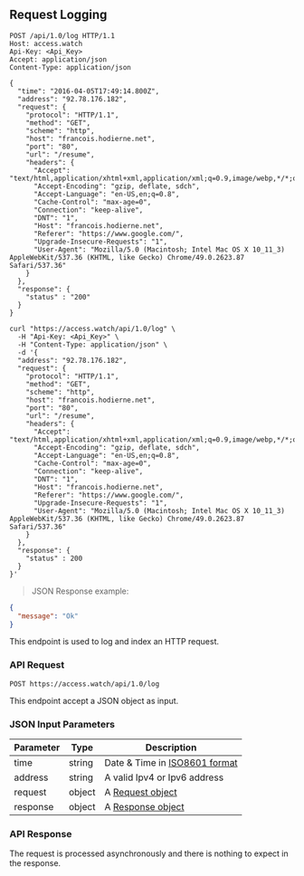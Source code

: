 ## Request Logging

```http
POST /api/1.0/log HTTP/1.1
Host: access.watch
Api-Key: <Api_Key>
Accept: application/json
Content-Type: application/json

{
  "time": "2016-04-05T17:49:14.800Z",
  "address": "92.78.176.182",
  "request": {
    "protocol": "HTTP/1.1",
    "method": "GET",
    "scheme": "http",
    "host": "francois.hodierne.net",
    "port": "80",
    "url": "/resume",
    "headers": {
      "Accept": "text/html,application/xhtml+xml,application/xml;q=0.9,image/webp,*/*;q=0.8",
      "Accept-Encoding": "gzip, deflate, sdch",
      "Accept-Language": "en-US,en;q=0.8",
      "Cache-Control": "max-age=0",
      "Connection": "keep-alive",
      "DNT": "1",
      "Host": "francois.hodierne.net",
      "Referer": "https://www.google.com/",
      "Upgrade-Insecure-Requests": "1",
      "User-Agent": "Mozilla/5.0 (Macintosh; Intel Mac OS X 10_11_3) AppleWebKit/537.36 (KHTML, like Gecko) Chrome/49.0.2623.87 Safari/537.36"
    }
  },
  "response": {
    "status" : "200"
  }
}
```

```shell
curl "https://access.watch/api/1.0/log" \
  -H "Api-Key: <Api_Key>" \
  -H "Content-Type: application/json" \
  -d '{
  "address": "92.78.176.182",
  "request": {
    "protocol": "HTTP/1.1",
    "method": "GET",
    "scheme": "http",
    "host": "francois.hodierne.net",
    "port": "80",
    "url": "/resume",
    "headers": {
      "Accept": "text/html,application/xhtml+xml,application/xml;q=0.9,image/webp,*/*;q=0.8",
      "Accept-Encoding": "gzip, deflate, sdch",
      "Accept-Language": "en-US,en;q=0.8",
      "Cache-Control": "max-age=0",
      "Connection": "keep-alive",
      "DNT": "1",
      "Host": "francois.hodierne.net",
      "Referer": "https://www.google.com/",
      "Upgrade-Insecure-Requests": "1",
      "User-Agent": "Mozilla/5.0 (Macintosh; Intel Mac OS X 10_11_3) AppleWebKit/537.36 (KHTML, like Gecko) Chrome/49.0.2623.87 Safari/537.36"
    }
  },
  "response": {
    "status" : 200
  }
}'
```

> JSON Response example:

```json
{
  "message": "Ok"
}
```

This endpoint is used to log and index an HTTP request.

### API Request

`POST https://access.watch/api/1.0/log`

This endpoint accept a JSON object as input.

### JSON Input Parameters

Parameter | Type   | Description
--------- | ------ |-----------
time      | string | Date & Time in [ISO8601 format](https://en.wikipedia.org/wiki/ISO_8601)
address   | string | A valid Ipv4 or Ipv6 address
request   | object | A [Request object](#request-object)
response  | object | A [Response object](#response-object)

### API Response

The request is processed asynchronously and there is nothing to expect in the response.
